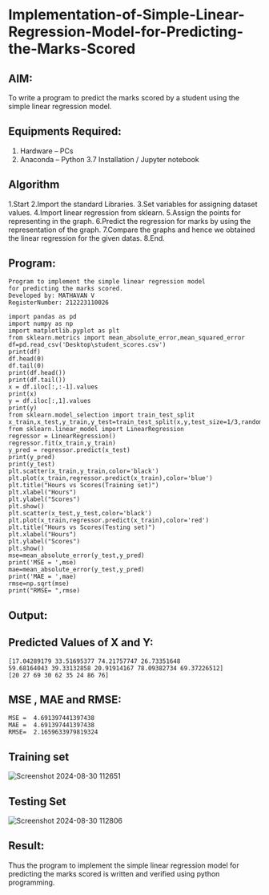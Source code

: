 # Implementation-of-Simple-Linear-Regression-Model-for-Predicting-the-Marks-Scored

## AIM:
To write a program to predict the marks scored by a student using the simple linear regression model.

## Equipments Required:
1. Hardware – PCs
2. Anaconda – Python 3.7 Installation / Jupyter notebook
## Algorithm
1.Start
2.Import the standard Libraries.
3.Set variables for assigning dataset values.
4.Import linear regression from sklearn.
5.Assign the points for representing in the graph.
6.Predict the regression for marks by using the representation of the graph.
7.Compare the graphs and hence we obtained the linear regression for the given datas.
8.End.

## Program:
```
Program to implement the simple linear regression model
for predicting the marks scored.
Developed by: MATHAVAN V
RegisterNumber: 212223110026

import pandas as pd
import numpy as np
import matplotlib.pyplot as plt
from sklearn.metrics import mean_absolute_error,mean_squared_error
df=pd.read_csv('Desktop\student_scores.csv')
print(df)
df.head(0)
df.tail(0)
print(df.head())
print(df.tail())
x = df.iloc[:,:-1].values
print(x)
y = df.iloc[:,1].values
print(y)
from sklearn.model_selection import train_test_split
x_train,x_test,y_train,y_test=train_test_split(x,y,test_size=1/3,random_state=0)
from sklearn.linear_model import LinearRegression
regressor = LinearRegression()
regressor.fit(x_train,y_train)
y_pred = regressor.predict(x_test)
print(y_pred)
print(y_test)
plt.scatter(x_train,y_train,color='black')
plt.plot(x_train,regressor.predict(x_train),color='blue')
plt.title("Hours vs Scores(Training set)")
plt.xlabel("Hours")
plt.ylabel("Scores")
plt.show()
plt.scatter(x_test,y_test,color='black')
plt.plot(x_train,regressor.predict(x_train),color='red')
plt.title("Hours vs Scores(Testing set)")
plt.xlabel("Hours")
plt.ylabel("Scores")
plt.show()
mse=mean_absolute_error(y_test,y_pred)
print('MSE = ',mse)
mae=mean_absolute_error(y_test,y_pred)
print('MAE = ',mae)
rmse=np.sqrt(mse)
print("RMSE= ",rmse) 
```
## Output:
## Predicted Values of X and Y:
```
[17.04289179 33.51695377 74.21757747 26.73351648
59.68164043 39.33132858 20.91914167 78.09382734 69.37226512]
[20 27 69 30 62 35 24 86 76]
```
## MSE , MAE and RMSE:
```
MSE =  4.691397441397438
MAE =  4.691397441397438
RMSE=  2.1659633979819324
```
## Training set
![Screenshot 2024-08-30 112651](https://github.com/user-attachments/assets/d6b0d378-b157-4670-acc1-0c3a08c02404)
## Testing Set
![Screenshot 2024-08-30 112806](https://github.com/user-attachments/assets/fc0cd86b-f5dd-4805-b50e-e01d61e20ac8)
## Result:
Thus the program to implement the simple linear regression model for predicting the marks scored is written and verified using python programming.
